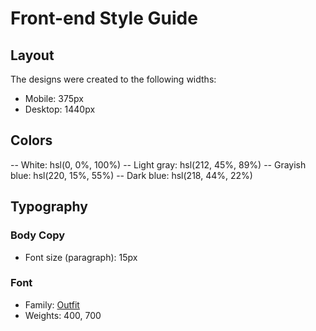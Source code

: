 # Front-end Style Guide

## Layout

The designs were created to the following widths:

- Mobile: 375px
- Desktop: 1440px

## Colors

-- White: hsl(0, 0%, 100%)
-- Light gray: hsl(212, 45%, 89%)
-- Grayish blue: hsl(220, 15%, 55%)
-- Dark blue: hsl(218, 44%, 22%)

## Typography

### Body Copy

- Font size (paragraph): 15px

### Font

- Family: [Outfit](https://fonts.google.com/specimen/Outfit)
- Weights: 400, 700
